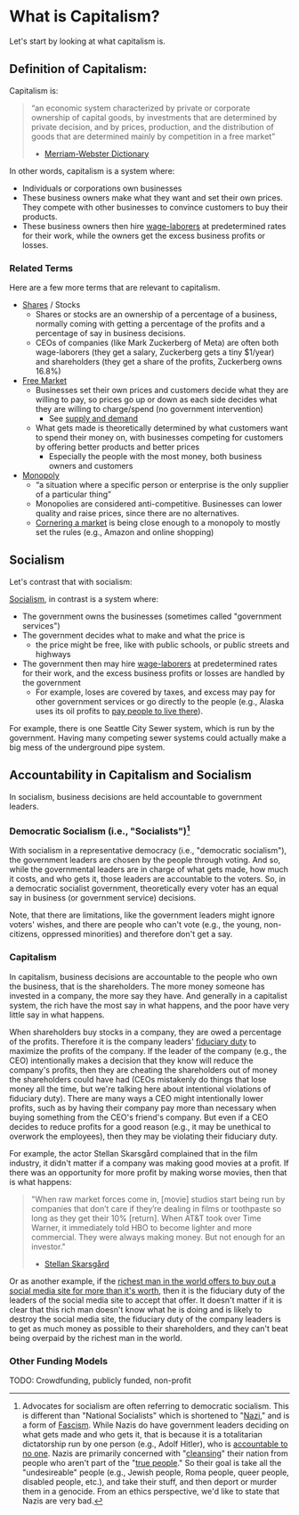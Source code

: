 # What is Capitalism?

Let's start by looking at what capitalism is.

## Definition of Capitalism:
Capitalism is:
> “an economic system characterized by private or corporate ownership of capital goods, by investments that are determined by private decision, and by prices, production, and the distribution of goods that are determined mainly by competition in a free market”
>
> - [Merriam-Webster Dictionary](https://www.merriam-webster.com/dictionary/capitalism)

In other words, capitalism is a system where:
- Individuals or corporations own businesses
- These business owners make what they want and set their own prices. They compete with other businesses to convince customers to buy their products.
- These business owners then hire [wage-laborers](https://en.wikipedia.org/wiki/Wage_labour) at predetermined rates for their work, while the owners get the excess business profits or losses.

### Related Terms
Here are a few more terms that are relevant to capitalism.

- [Shares](https://en.wikipedia.org/wiki/Share_(finance)) / Stocks
  - Shares or stocks are an ownership of a percentage of a business, normally coming with getting a percentage of the profits and a percentage of say in business decisions.
  - CEOs of companies (like Mark Zuckerberg of Meta) are often both wage-laborers (they get a salary, Zuckerberg gets a tiny $1/year) and shareholders (they get a share of the profits, Zuckerberg owns 16.8%)
- [Free Market](https://en.wikipedia.org/wiki/Free_market)
  - Businesses set their own prices and customers decide what they are willing to pay, so prices go up or down as each side decides what they are willing to charge/spend (no government intervention)
    - See [supply and demand](https://en.wikipedia.org/wiki/Supply_and_demand)
  - What gets made is theoretically determined by what customers want to spend their money on, with businesses competing for customers by offering better products and better prices
    - Especially the people with the most money, both business owners and customers
- [Monopoly](https://en.wikipedia.org/wiki/Monopoly)
  - “a situation where a specific person or enterprise is the only supplier of a particular thing”
  - Monopolies are considered anti-competitive. Businesses can lower quality and raise prices, since there are no alternatives.
  - [Cornering a market](https://www.investopedia.com/terms/c/corneramarket.asp) is being close enough to a monopoly to mostly set the rules (e.g., Amazon and online shopping)

## Socialism
Let's contrast that with socialism:

[Socialism](https://www.merriam-webster.com/dictionary/socialism), in contrast is a system where:
- The government owns the businesses (sometimes called "government services")
- The government decides what to make and what the price is
  - the price might be free, like with public schools, or public streets and highways
- The government then may hire [wage-laborers](https://en.wikipedia.org/wiki/Wage_labour) at predetermined rates for their work, and the excess business profits or losses are handled by the government
  - For example, loses are covered by taxes, and excess may pay for other government services or go directly to the people (e.g., Alaska uses its oil profits to [pay people to live there](https://en.wikipedia.org/wiki/Alaska_Permanent_Fund)).

For example, there is one Seattle City Sewer system, which is run by the government. Having many competing sewer systems could actually make a big mess of the underground pipe system.


## Accountability in Capitalism and Socialism
In socialism, business decisions are held accountable to government leaders.


### Democratic Socialism (i.e., "Socialists")[^national_socialism_footnote]


[^national_socialism_footnote]: Advocates for socialism are often referring to democratic socialism. This is different than "National Socialists" which is shortened to "[Nazi](https://en.wikipedia.org/wiki/Nazism)," and is a form of [Fascism](https://en.wikipedia.org/wiki/fascism). While Nazis do have government leaders deciding on what gets made and who gets it, that is because it is a totalitarian dictatorship run by one person (e.g., Adolf Hitler), who is [accountable to no one](https://en.wikipedia.org/wiki/F%C3%BChrerprinzip). Nazis are primarily concerned with "[cleansing](https://en.wikipedia.org/wiki/Judenfrei)" their nation from people who aren't part of the "[true people](https://en.wikipedia.org/wiki/V%C3%B6lkisch_movement)." So their goal is take all the "undesireable" people (e.g., Jewish people, Roma people, queer people, disabled people, etc.), and take their stuff, and then deport or murder them in a genocide. From an ethics perspective, we'd like to state that Nazis are very bad.



With socialism in a representative democracy (i.e., "democratic socialism"), the government leaders are chosen by the people through voting. And so, while the governmental leaders are in charge of what gets made, how much it costs, and who gets it, those leaders are accountable to the voters. So, in a democratic socialist government, theoretically every voter has an equal say in business (or government service) decisions.

Note, that there are limitations, like the government leaders might ignore voters' wishes, and there are people who can't vote (e.g., the young, non-citizens, oppressed minorities) and therefore don't get a say.

### Capitalism
In capitalism, business decisions are accountable to the people who own the business, that is the shareholders. The more money someone has invested in a company, the more say they have. And generally in a capitalist system, the rich have the most say in what happens, and the poor have very little say in what happens.

When shareholders buy stocks in a company, they are owed a percentage of the profits. Therefore it is the company leaders' [fiduciary duty](https://www.investopedia.com/ask/answers/042915/what-are-some-examples-fiduciary-duty.asp) to maximize the profits of the company. If the leader of the company (e.g., the CEO) intentionally makes a decision that they know will reduce the company's profits, then they are cheating the shareholders out of money the shareholders could have had (CEOs mistakenly do things that lose money all the time, but we're talking here about intentional violations of fiduciary duty). There are many ways a CEO might intentionally lower profits, such as by having their company pay more than necessary when buying something from the CEO's friend's company. But even if a CEO decides to reduce profits for a good reason (e.g., it may be unethical to overwork the employees), then they may be violating their fiduciary duty.

For example, the actor Stellan Skarsgård complained that in the film industry, it didn't matter if a company was making good movies at a profit. If there was an opportunity for more profit by making worse movies, then that is what happens:

> "When raw market forces come in, [movie] studios start being run by companies that don’t care if they’re dealing in films or toothpaste so long as they get their 10% [return]. When AT&T took over Time Warner, it immediately told HBO to become lighter and more commercial. They were always making money. But not enough for an investor."
>
> - [Stellan Skarsgård](https://www.theguardian.com/film/2021/nov/25/stellan-skarsgard-my-tips-for-fatherhood-dont-lie-even-about-santa-claus)


Or as another example, if the [richest man in the world offers to buy out a social media site for more than it's worth](https://variety.com/2022/digital/news/elon-musk-twitter-obviously-overpaying-deal-1235409500/), then it is the fiduciary duty of the leaders of the social media site to accept that offer. It doesn't matter if it is clear that this rich man doesn't know what he is doing and is likely to destroy the social media site, the fiduciary duty of the company leaders is to get as much money as possible to their shareholders, and they can't beat being overpaid by the richest man in the world.


### Other Funding Models

TODO: Crowdfunding, publicly funded, non-profit
